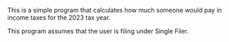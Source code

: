 This is a simple program that calculates how much someone would pay in income taxes for the 2023 tax year.

This program assumes that the user is filing under Single Filer.